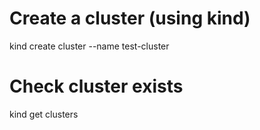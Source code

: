 # Create a cluster (using kind)
kind create cluster --name test-cluster

# Check cluster exists
kind get clusters

